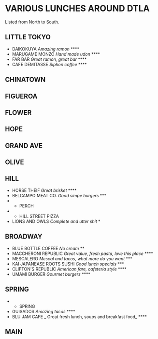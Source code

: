 # VARIOUS LUNCHES AROUND DTLA

Listed from North to South.

## LITTLE TOKYO

* DAIKOKUYA _Amazing ramon_ ****
* MARUGAME MONZO _Hand made udon_ ****
* FAR BAR _Great ramon, great bar_ ****
* CAFE DEMITASSE _Siphon coffee_ ****

## CHINATOWN

## FIGUEROA

## FLOWER

## HOPE

## GRAND AVE

## OLIVE

## HILL

* HORSE THEIF _Great brisket_ ****
* BELCAMPO MEAT CO. _Good simpe burgers_ ***
* - PERCH
* - HILL STREET PIZZA
* LIONS AND OWLS _Complete and utter shit_ *

## BROADWAY

* BLUE BOTTLE COFFEE _No cream_ **
* MACCHERONI REPUBLIC _Great value, fresh pasta, love this place_ ****
* MESCALERO _Mescal and tacos, what more do you want_ ***
* KAI JAPANEASE ROOTS SUSHI _Good lunch specials_ ***
* CLIFTON'S REPUBLIC _American fare, cafeteria style_ ****
* UMAMI BURGER _Gourmet burgers_ ****

## SPRING

* - SPRING
* GUISADOS _Amazing tacos_ ****
* BLU JAM CAFE _ Great fresh lunch, soups and breakfast food_ ****

## MAIN


